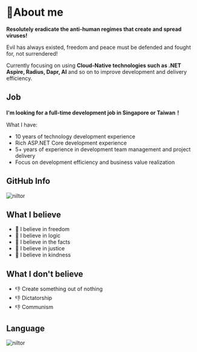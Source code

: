 # 👋About me 
**Resolutely eradicate the anti-human regimes that create and spread viruses!**

Evil has always existed, freedom and peace must be defended and fought for, not surrendered!

Currently focusing on using **Cloud-Native technologies such as .NET Aspire, Radius, Dapr, AI** and so on to improve development and delivery efficiency.

## Job

**I'm looking for a full-time development job in Singapore or Taiwan！**

What I have:
- 10 years of technology development experience
- Rich ASP.NET Core development experience
- 5+ years of experience in development team management and project delivery
- Focus on development efficiency and business value realization


## GitHub Info
<div>
  <img align="center" src="https://github-readme-stats.vercel.app/api?username=niltor&show_icons=true&theme=dark" alt="niltor" />
<div/>
  
## What I believe
- 💪 I believe in freedom
- 💪 I believe in logic
- 💪 I believe in the facts
- 💪 I believe in justice
- 💪 I believe in kindness

## What I don't believe
- 👎 Create something out of nothing
- 👎 Dictatorship
- 👎 Communism

## Language
 <div>
  <img align="center" src="https://github-readme-stats.vercel.app/api/top-langs/?username=niltor&layout=compact&hide=html&theme=dark" alt="niltor" />
</div>
